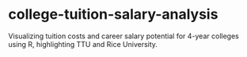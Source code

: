# college-tuition-salary-analysis
Visualizing tuition costs and career salary potential for 4-year colleges using R, highlighting TTU and Rice University.
